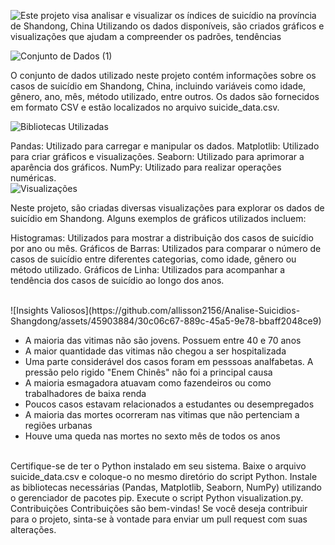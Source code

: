 

![Este projeto visa analisar e visualizar os índices de suicídio na província de Shandong, China  Utilizando os dados disponíveis, são criados gráficos e visualizações que ajudam a compreender os padrões, tendências ](https://github.com/allisson2156/Analise-Suicidios-Shangdong/assets/45903884/b4736cd5-cbb1-4eda-b9ac-f3a6dada6a47)
<br>

![Conjunto de Dados (1)](https://github.com/allisson2156/Analise-Suicidios-Shangdong/assets/45903884/c7be25e6-2613-40fd-b986-fcf81b9a665f)

O conjunto de dados utilizado neste projeto contém informações sobre os casos de suicídio em Shandong, China, incluindo variáveis como idade, gênero, ano, mês, método utilizado, entre outros. Os dados são fornecidos em formato CSV e estão localizados no arquivo suicide_data.csv.
<br>

![Bibliotecas Utilizadas](https://github.com/allisson2156/Analise-Suicidios-Shangdong/assets/45903884/21b515a8-97b4-4609-8c08-887d8c193d16)

Pandas: Utilizado para carregar e manipular os dados.
Matplotlib: Utilizado para criar gráficos e visualizações. 
Seaborn: Utilizado para aprimorar a aparência dos gráficos. 
NumPy: Utilizado para realizar operações numéricas.
<br>
![Visualizações](https://github.com/allisson2156/Analise-Suicidios-Shangdong/assets/45903884/3e5ebf45-6fe3-4451-9420-aef0dfa160ad)

Neste projeto, são criadas diversas visualizações para explorar os dados de suicídio em Shandong. Alguns exemplos de gráficos utilizados incluem:

Histogramas: Utilizados para mostrar a distribuição dos casos de suicídio por ano ou mês. 
Gráficos de Barras: Utilizados para comparar o número de casos de suicídio entre diferentes categorias, como idade, gênero ou método utilizado.
Gráficos de Linha: Utilizados para acompanhar a tendência dos casos de suicídio ao longo dos anos.

<br>
![Insights Valiosos](https://github.com/allisson2156/Analise-Suicidios-Shangdong/assets/45903884/30c06c67-889c-45a5-9e78-bbaff2048ce9)

- A maioria das vitimas não são jovens. Possuem entre 40 e 70 anos
- A maior quantidade das vitimas não chegou a ser hospitalizada 
- Uma parte considerável dos casos foram em pesssoas analfabetas. A pressão pelo rigido "Enem Chinês" não foi a principal causa 
- A maioria esmagadora atuavam como fazendeiros ou como trabalhadores de baixa renda 
- Poucos casos estavam relacionados a estudantes ou desempregados 
- A maioria das mortes ocorreram nas vitimas que não pertenciam a regiões urbanas
- Houve uma queda nas mortes no sexto mês de todos os anos 
<br>
Certifique-se de ter o Python instalado em seu sistema.
Baixe o arquivo suicide_data.csv e coloque-o no mesmo diretório do script Python.
Instale as bibliotecas necessárias (Pandas, Matplotlib, Seaborn, NumPy) utilizando o gerenciador de pacotes pip.
Execute o script Python visualization.py.
Contribuições
Contribuições são bem-vindas! Se você deseja contribuir para o projeto, sinta-se à vontade para enviar um pull request com suas alterações.
